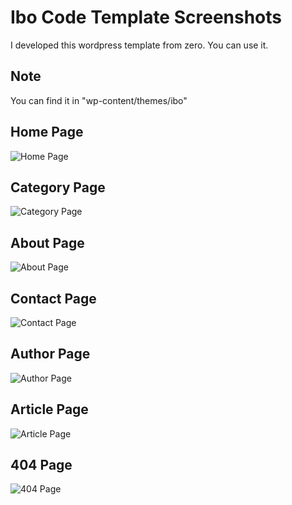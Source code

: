 # Ibo Code Template Screenshots
I developed this wordpress template from zero.
You can use it.

## Note 
You can find it in "wp-content/themes/ibo"

## Home Page
![Home Page](https://github.com/ebrahemko2/WordPress/blob/master/screenshots/home%20page.png "Home Page")

## Category Page
![Category Page](https://github.com/ebrahemko2/WordPress/blob/master/screenshots/category%20page.png "Category Page")

## About Page
![About Page](https://github.com/ebrahemko2/WordPress/blob/master/screenshots/about%20page.png "About Page")

## Contact Page
![Contact Page](https://github.com/ebrahemko2/WordPress/blob/master/screenshots/contact%20page.png "Contact Page")

## Author Page
![Author Page](https://github.com/ebrahemko2/WordPress/blob/master/screenshots/author%20page.png "Author Page")

## Article Page
![Article Page](https://github.com/ebrahemko2/WordPress/blob/master/screenshots/article%20page.png "Article Page")

## 404 Page
![404 Page](https://github.com/ebrahemko2/WordPress/blob/master/screenshots/404%20page.png "404 Page")
